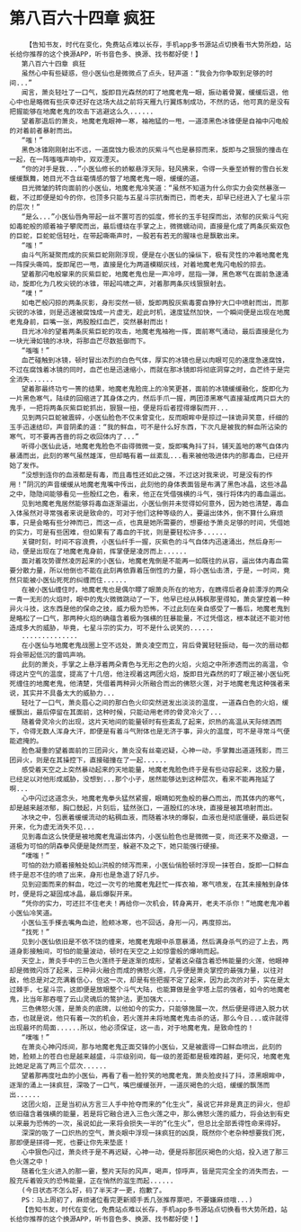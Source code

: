 # 第八百六十四章 疯狂
        【告知书友，时代在变化，免费站点难以长存，手机app多书源站点切换看书大势所趋，站长给你推荐的这个换源APP，听书音色多、换源、找书都好使！】
       第八百六十四章 疯狂
       虽然心中有些疑惑，但小医仙也是微微点了点头，轻声道：“我会为你争取到足够的时间...”
       闻言，萧炎轻吐了一口气，旋即目光森然的盯了地魔老鬼一眼，振动着骨翼，缓缓后退，他心中也是略微有些庆幸还好在这场大战之前将天雁九行翼炼制成功，不然的话，他可真的是没有把握能够在地魔老鬼的攻击下逃避这么久......
       望着那退后的萧炎，地魔老鬼眼神一寒，袖袍猛的一甩，一道漆黑色冰锥便是自袖中闪电般的对着前者暴射而出。
       “嗤！”
       黑色冰锥刚刚射出不远，一道腐蚀力极浓的灰紫斗气也是暴掠而来，旋即与之狠狠的撞击在一起，在一阵嗤嗤声响中，双双湮灭。
       “你的对手是我...”小医仙修长的娇躯悬浮天际，轻风拂来，令得一头垂至娇臀的雪白长发缓缓飘舞，她目光不含丝毫情感的瞥了地魔老鬼一眼，缓缓的道。
       目光微皱的转向面前的小医仙，地魔老鬼冷笑道：“虽然不知道为什么你实力会突然暴涨一截，不过即便是如今的你，也顶多只能与五星斗宗抗衡而已，而老夫，却早已经进入了七星斗宗的层次！”
       “是么...”小医仙唇角带起一丝不置可否的弧度，修长的玉手轻探而出，浓郁的灰紫斗气宛如毒蛇般的顺着袖子攀爬而出，最后缠绕在手掌之上，微微蠕动间，直接是化成了两条灰紫双色的巨蛇，巨蛇蛇信轻吐，在带起嘶嘶声时，一股若有若无的腥味也是飘散出来。
       “嗤！”
       由斗气所凝聚而成的灰紫巨蛇刚刚浮现，便是在小医仙的操纵下，极有灵性的冲着地魔老鬼一阵探头嘶鸣，旋即尾巴一甩，直接是化为两道模糊灰线，对着地魔老鬼闪电般的掠去。
       望着那闪电般窜来的灰紫巨蛇，地魔老鬼也是一声冷哼，屈指一弹，黑色寒气在面前急速涌动，旋即化为几枚尖锐的冰锥，带起呜啸之声，对着那两条灰线狠狠射去。
       “噗！”
       如电芒般闪掠的两条灰影，身形突然一顿，旋即两股灰紫毒雾自狰狞大口中喷射而出，而那尖锐的冰锥，则是迅速被腐蚀成一片虚无，趁此时机，速度猛然加快，一个瞬间便是出现在地魔老鬼身前，巨嘴一张，两股殷红血芒，突然暴射而出！
       目光冰冷的望着两条灰紫巨蛇的攻击，地魔老鬼袖袍一挥，面前寒气涌动，最后直接是化为一块光滑如镜的冰块，将那血芒尽数抵御而下。
       “嗤嗤！”
       血芒碰触到冰镜，顿时冒出浓烈的白色气体，厚实的冰镜也是以肉眼可见的速度急速腐蚀，不过在腐蚀着冰镜的同时，血芒也是迅速缩小，而就在那冰镜即将彻底洞穿之时，血芒终于是完全消失......
       望着那最终功亏一篑的结果，地魔老鬼脸庞上的冷笑更甚，面前的冰镜缓缓融化，旋即化为一片黑色寒气，陆续的回缩进了其身体之内，然后手爪一握，两团漆黑寒气直接凝成两只巨大的鬼手，一把将两条灰紫巨蛇抓出，狠狠一扭，便是将后者捏得爆裂而开...
       见到两只巨蛇被震碎，小医仙脸色不仅未曾变化，反而眼眸中是掠过一抹诡异笑意，纤细的玉手迅速结印，声音阴柔的道：“我的鲜血，可不是什么好东西，下次凡是被我的鲜血所沾染的寒气，可不要再吝啬的将之收回体内了...”
       听得小医仙此话，地魔老鬼脸色不由得微微一变，旋即嘴角抖了抖，铺天盖地的寒气自体内暴涌而出，此刻的寒气虽然雄浑，但却略有着一丝紊乱...看来被他吸进体内的那毒血，已经开始了发作。
       “没想到连你的血液都是有毒，而且毒性还如此之强，不过这对我来说，可是没有的作用！”阴沉的声音缓缓从地魔老鬼嘴中传出，此刻他的身体表面皆是布满了黑色冰晶，这些冰晶之中，隐隐间能够看见一些殷红之色，看来，他正在凭借强横的斗气，强行将体内的毒血逼出。
       见到地魔老鬼居然能够将毒血逐渐逼出，小医仙倒并未觉得如何意外，因为她也清楚，毒血入体虽然对寻常强者来说是致命的，可对于他们这种等级的人，要逼出体外，倒不算什么麻烦事，只是会略有些分神而已，而这一点，也真是她所需要的，想要给予萧炎足够的时间，凭借她的实力，可是有些困难，但如果有了毒血的干扰，则是要轻松许多......
       关键时刻，时间不容浪费，小医仙纤手一握，灰紫色的斗气自体内迅速涌出，然后身形一动，便是出现在了地魔老鬼身前，挥掌便是凌厉而上......
       面对着攻势骤然凌厉起来的小医仙，地魔老鬼倒是不能再一如既往的从容，逼出体内毒血需要分散力量，所以他倒也不能在此刻再依靠着压倒性的力量，将小医仙击溃，于是，一时间，竟然只能被小医仙死死的纠缠而住......
       在被小医仙缠住时，地魔老鬼也是偶尔瞟了眼萧炎所在的地方，在瞧得后者身前漂浮的两朵一青一无形的火焰时，眼中的鬼火微微跳动了一下，他早已经从韩枫那里得知，萧炎掌控着一种异火斗技，这东西是他的保命之技，威力极为恐怖，不过此刻在亲自感受了一番后，地魔老鬼到是略松了一口气，那两种火焰的确蕴含着极为强横的狂暴能量，不过凭借这，根本就还不能对他造成多大的威胁，毕竟，七星斗宗的实力，可不是什么说笑的......
       ..............
       在小医仙与地魔老鬼战圈上空不远处，萧炎凌空而立，背后骨翼轻轻振动，每一次的扇动都将会带起低沉的雷鸣声响。
       此刻的萧炎，手掌之上悬浮着两朵青色与无形之色的火焰，火焰之中所渗透而出的高温，令得这片空气的温度，提高了十几倍，他注视着这两团火焰，旋即目光森然的盯了眼正被小医仙死死缠住的地魔老鬼，他清楚，凭借着两种异火所融合而出的佛怒火莲，对于地魔老鬼这种强者来说，其实并不具备太大的威胁力...
       轻吐了一口气，萧炎眉心之间的那白色火印突然迸发出淡淡的温度，一道森白色的火焰，缓缓飘出，最后停留在其面前，这种时候，只能动用老师的骨灵冷火了...
       随着骨灵冷火的出现，这片天地间的能量顿时有些紊乱了起来，炽热的高温从天际倾洒而下，令得无数人浑身大汗，即便是有着斗气附体也是无济于事，异火的温度，可不是寻常斗气便能遮掩的。
       脸色凝重的望着面前的三团异火，萧炎没有丝毫迟疑，心神一动，手掌舞出道道残影，而三团异火，则是在其操控下，直接碰撞在了一起......
       感受着天空之上突然暴动起来的天地能量，地魔老鬼脸色终于是有些动容起来，这股力量，已经足以对他形成威胁，没想到...那个小子，居然能够达到这种层次，看来不能再拖延了啊...
       心中闪过这道念头，地魔老鬼拳头猛然紧握，眼睛如死鱼般的暴凸而出，而其体内的寒气，却是越来越浓郁，胸口鼓起，片刻后，猛然张口，一道殷红的冰块，直接是被其喷射而出。
       冰块之中，包裹着缓缓流动的粘稠血液，而随着冰块的爆裂，血液也是彻底僵硬，最后迸裂开来，化为虚无消失不见...
       见到毒血这么快便是被地魔老鬼逼出体内，小医仙脸色也是微微一变，尚还来不及撤退，一道极为可怕的阴森拳风便是陡然而至，躲避不及之下，她只能强行硬接。
       “噗嗤！”
       可怕的劲力顺着接触处如山洪般的倾泻而来，小医仙俏脸顿时浮现一抹苍白，旋即一口鲜血终于是忍不住的喷了出来，身形也是急退了好几步。
       见到迎面而来的鲜血，吃过一次亏的地魔老鬼赶忙一挥衣袖，寒气喷发，在其未接触到身体时，便是将之凝固成冰晶，最后爆裂开来。
       “凭你的实力，可还拦不住老夫！再给你一次机会，转身离开，老夫不杀你！”地魔老鬼冲着小医仙冷笑道。
       小医仙玉手搽去嘴角血迹，脸颊冰寒，也不回话，身形一闪，再度掠出。
       “找死！”
       见到小医仙依旧是不依不饶的缠来，地魔老鬼眼中杀意暴涌，然后满身杀气的迎了上去，两道身影接触间，可怕的能量波动，顿时在天空之上如惊雷般的爆响而起。
       天空上，萧炎手中的三色火莲终于是逐渐的成形，望着这朵蕴含着恐怖能量的火莲，他眼神却是微微闪烁了起来，三种异火融合而成的佛怒火莲，几乎便是萧炎掌控的最强力量，以往对敌，他总是对之充满着信心，但这一次，却是有些把握不定了起来，因为此次的对手，实在是太过棘手，七星斗宗，这即便是放眼整个斗气大陆，也能算做是金字塔上层的强者，如今的地魔老鬼，比当年那吞噬了云山灵魂后的鹜护法，更加强大......
       三色佛怒火莲，是萧炎的底牌，以他如今的实力，只能够施展一次，然后便是得进入脱力状态，也就是说，他只有着一次的机会，若火莲并未将地魔老鬼击杀的话，那么今日...或许就得出现最坏的局面......所以，他必须保证，这一击，对于地魔老鬼，是致命性的！
       “噗嗤！”
       在萧炎心神闪烁间，那与地魔老鬼正面交锋的小医仙，又是被震得一口鲜血喷出，此刻的她，脸颊上的苍白也是越来越盛，斗宗级别间，每一级的差距都是极难跨越，更何况，地魔老鬼比她足足高了两三个层次......
       望着那再度吐血的小医仙，再看了看一脸狞笑的地魔老鬼，萧炎脸皮抖了抖，漆黑眼眸中，逐渐的涌上一抹疯狂，深吸了一口气，嘴巴缓缓张开，一道灰褐色的火焰，缓缓的飘荡而出......
       这团火焰，正是当初从方言三人手中抢夺而来的“化生火”，虽说它并非是真正的异火，但却依旧蕴含着强横的能量，若是将它融合进入三色火莲之中，那么佛怒火莲的威力，将会达到有史以来最为恐怖的一次，虽说如此一来将会损失一半的“化生火”，但总比全部丢得性命来得好。
       深深的吸了一口炽热的空气，萧炎眼中浮现一抹疯狂的凶戾，既然你个老杂种想要我们死，那即便是拼得一死，也要让你先来垫底！
       心中狠色闪过，萧炎终于是不再迟疑，心神一动，便是将那团灰褐色的火焰，投入进了那三色火莲之中！
       随着化生火进入的那一霎，整片天际的风声，喝声，惊呼声，皆是完完全全的消失而去，一股充斥着毁灭的恐怖能量，正在悄然的滋生而起......
       (今日状态不怎么好，码了半天才一更，抱歉了。
       PS：马上周初了，麻烦诸位看完更新顺手丢几张推荐票吧，不要嫌麻烦哦...)
       【告知书友，时代在变化，免费站点难以长存，手机app多书源站点切换看书大势所趋，站长给你推荐的这个换源APP，听书音色多、换源、找书都好使！】